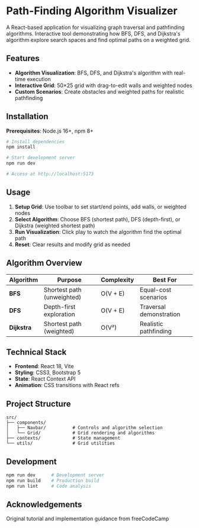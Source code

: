 # Path-Finding Algorithm Visualizer

A React-based application for visualizing graph traversal and pathfinding algorithms. Interactive tool demonstrating how BFS, DFS, and Dijkstra's algorithm explore search spaces and find optimal paths on a weighted grid.

## Features

- **Algorithm Visualization**: BFS, DFS, and Dijkstra's algorithm with real-time execution
- **Interactive Grid**: 50×25 grid with drag-to-edit walls and weighted nodes
- **Custom Scenarios**: Create obstacles and weighted paths for realistic pathfinding

## Installation

**Prerequisites**: Node.js 16+, npm 8+

```bash
# Install dependencies
npm install

# Start development server
npm run dev

# Access at http://localhost:5173
```

## Usage

1. **Setup Grid**: Use toolbar to set start/end points, add walls, or weighted nodes
2. **Select Algorithm**: Choose BFS (shortest path), DFS (depth-first), or Dijkstra (weighted shortest path)
3. **Run Visualization**: Click play to watch the algorithm find the optimal path
4. **Reset**: Clear results and modify grid as needed

## Algorithm Overview

| Algorithm | Purpose | Complexity | Best For |
|-----------|---------|------------|----------|
| **BFS** | Shortest path (unweighted) | O(V + E) | Equal-cost scenarios |
| **DFS** | Depth-first exploration | O(V + E) | Traversal demonstration |
| **Dijkstra** | Shortest path (weighted) | O(V²) | Realistic pathfinding |

## Technical Stack

- **Frontend**: React 18, Vite
- **Styling**: CSS3, Bootstrap 5
- **State**: React Context API
- **Animation**: CSS transitions with React refs

## Project Structure

```
src/
├── components/
│   ├── Navbar/          # Controls and algorithm selection
│   └── Grid/            # Grid rendering and algorithms
├── contexts/            # State management
└── utils/               # Grid utilities
```

## Development

```bash
npm run dev      # Development server
npm run build    # Production build  
npm run lint     # Code analysis
```

## Acknowledgements

Original tutorial and implementation guidance from freeCodeCamp